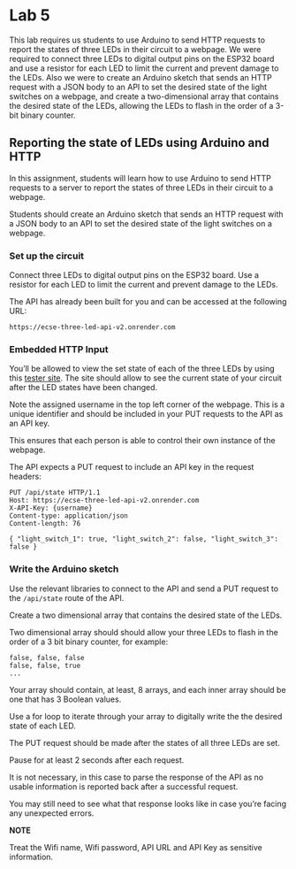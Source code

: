 # Lab 5

This lab requires us students to use Arduino to send HTTP requests to report the states of three LEDs in their circuit to a webpage. 
We were required to connect three LEDs to digital output pins on the ESP32 board and use a resistor for each LED to limit the current and prevent damage to the LEDs. 
Also we were to create an Arduino sketch that sends an HTTP request with a JSON body to an API to set the desired state of the light switches on a webpage, and create a two-dimensional array that contains the desired state of the LEDs, allowing the LEDs to flash in the order of a 3-bit binary counter.

## Reporting the state of LEDs using Arduino and HTTP

In this assignment, students will learn how to use Arduino to send HTTP requests to a server to report the states of three LEDs in their circuit to a webpage. 

Students should create an Arduino sketch that sends an HTTP request with a JSON body to an API to set the desired state of the light switches on a webpage.

### Set up the circuit

Connect three LEDs to digital output pins on the ESP32 board. Use a resistor for each LED to limit the current and prevent damage to the LEDs.

The API has already been built for you and can be accessed at the following URL:

```
https://ecse-three-led-api-v2.onrender.com
```

### Embedded HTTP Input

You’ll be allowed to view the set state of each of the three LEDs by using this [tester site](https://ecse-three-led-v2.netlify.app/). The site should allow to see the current state of your circuit after the LED states have been changed. 

Note the assigned username in the top left corner of the webpage. This is a unique identifier and should be included in your PUT requests to the API as an API key.

This ensures that each person is able to control their own instance of the webpage.

The API expects a PUT request to include an API key in the request headers:

```
PUT /api/state HTTP/1.1
Host: https://ecse-three-led-api-v2.onrender.com
X-API-Key: {username}
Content-type: application/json
Content-length: 76

{ "light_switch_1": true, "light_switch_2": false, "light_switch_3": false }
```

### Write the Arduino sketch

Use the relevant libraries to connect to the API and send a PUT request to the `/api/state` route of the API. 

Create a two dimensional array that contains the desired state of the LEDs. 

Two dimensional array should should allow your three LEDs to flash in the order of a 3 bit binary counter, for example:

```
false, false, false
false, false, true
...
```

Your array should contain, at least, 8 arrays, and each inner array should be one that has 3 Boolean values. 

Use a for loop to iterate through your array to digitally write the the desired state of each LED.

The PUT request should be made after the states of all three LEDs are set.

Pause for at least 2 seconds after each request.

It is not necessary, in this case to parse the response of the API as no usable information is reported back after a successful request.

You may still need to see what that response looks like in case you’re facing any unexpected errors.

**NOTE**

Treat the Wifi name, Wifi password, API URL and API Key as sensitive information.
